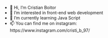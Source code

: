 <ul>
  <li> 👋 Hi, I’m Cristian Boitor</li>
  <li> 👀 I’m interested in front-end web development</li>
  <li> 🌱 I’m currently learning Java Script</li>
  <li> 📫 You can find me on instagram: https://www.instagram.com/cristi_b_97/</li>
</ul>
